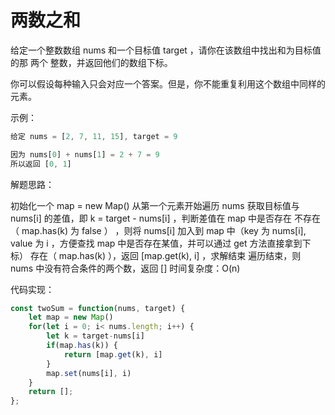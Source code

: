 # 两数之和

给定一个整数数组 nums 和一个目标值 target ，请你在该数组中找出和为目标值的那 两个 整数，并返回他们的数组下标。

你可以假设每种输入只会对应一个答案。但是，你不能重复利用这个数组中同样的元素。

示例：

```js
给定 nums = [2, 7, 11, 15], target = 9

因为 nums[0] + nums[1] = 2 + 7 = 9
所以返回 [0, 1]
```

解题思路：

初始化一个 map = new Map()
从第一个元素开始遍历 nums
获取目标值与 nums[i] 的差值，即 k = target - nums[i] ，判断差值在 map 中是否存在
不存在（ map.has(k) 为 false ） ，则将 nums[i] 加入到 map 中（key 为 nums[i], value 为 i ，方便查找 map 中是否存在某值，并可以通过 get 方法直接拿到下标）
存在（ map.has(k) ），返回 [map.get(k), i] ，求解结束
遍历结束，则 nums 中没有符合条件的两个数，返回 []
时间复杂度：O(n)

代码实现：

```js
const twoSum = function(nums, target) {
    let map = new Map()
    for(let i = 0; i< nums.length; i++) {
        let k = target-nums[i]
        if(map.has(k)) {
            return [map.get(k), i]
        }
        map.set(nums[i], i)
    }
    return [];
};
```
